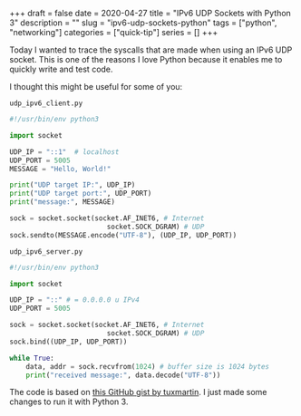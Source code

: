 +++
draft = false
date = 2020-04-27
title = "IPv6 UDP Sockets with Python 3"
description = ""
slug = "ipv6-udp-sockets-python"
tags = ["python", "networking"]
categories = ["quick-tip"]
series = []
+++

Today I wanted to trace the syscalls that are made when using an IPv6 UDP socket.
This is one of the reasons I love Python because it enables me to quickly write and test code.

I thought this might be useful for some of you:

`udp_ipv6_client.py`
```python
#!/usr/bin/env python3

import socket

UDP_IP = "::1"  # localhost
UDP_PORT = 5005
MESSAGE = "Hello, World!"

print("UDP target IP:", UDP_IP)
print("UDP target port:", UDP_PORT)
print("message:", MESSAGE)

sock = socket.socket(socket.AF_INET6, # Internet
                        socket.SOCK_DGRAM) # UDP
sock.sendto(MESSAGE.encode("UTF-8"), (UDP_IP, UDP_PORT))
```

`udp_ipv6_server.py`
```python
#!/usr/bin/env python3

import socket

UDP_IP = "::" # = 0.0.0.0 u IPv4
UDP_PORT = 5005

sock = socket.socket(socket.AF_INET6, # Internet
                        socket.SOCK_DGRAM) # UDP
sock.bind((UDP_IP, UDP_PORT))

while True:
    data, addr = sock.recvfrom(1024) # buffer size is 1024 bytes
	print("received message:", data.decode("UTF-8"))
```

The code is based on [this GitHub gist by tuxmartin](https://gist.github.com/tuxmartin/e64d2132061ffef7e031).
I just made some changes to run it with Python 3.
